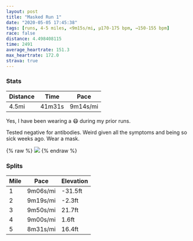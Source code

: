 ```yaml
---
layout: post
title: "Masked Run 1"
date: "2020-05-05 17:45:38"
tags: [runs, 4-5 miles, <9m15s/mi, μ170-175 bpm, →150-155 bpm]
race: false
distance: 4.498408115
time: 2491
average_heartrate: 151.3
max_heartrate: 172.0
strava: true
---
```


### Stats

| Distance | Time | Pace |
|----------|------|------|
|4.5mi|41m31s|9m14s/mi|

Yes, I have been wearing a 😷 during my prior runs. 

Tested negative for antibodies. Weird given all the symptoms and being so sick weeks ago. Wear a mask.

{% raw %}
<img src='https://maps.googleapis.com/maps/api/staticmap?maptype=roadmap&path=enc:{iwwFjusbMXL@Dn@CJ@@FEPQNOTaAj@q@lAM`AABGt@QZEJGb@BJAPMb@Gj@DCK?o@_@y@y@eAm@USk@W}@u@W?IBe@b@Y`@EJu@nCGf@Uf@G`@Wj@WrACJ@^CRMFa@GqA]EAIOMBQHADBNSDcBoAq@UUOSAsAu@e@S_@c@M]ASBEF_@?WE_@gAiBs@k@wA{@CIWYeCkBw@w@c@QWQIKa@UIOOK{@gAE_@GKs@MKIE@k@SgAy@eBs@[QOAWIc@_@w@WmAeAMAm@UIAYL{@Ka@FKCMQQM{AQq@A}@O{CcB_@Yi@_@WW{A{@U[[w@KM[ASKcABQEGKk@c@QYYGi@c@[_@I?EDAJE@k@Sm@?WIa@Ya@k@g@{A[g@a@ScAO}@c@k@g@SWUg@g@o@_@Q[[IACKsAy@oAiAIES@c@GQ@k@i@[]O@EDBf@Mf@@XAVDTCjABRAj@BVGt@@hACXD\B?@K@u@@}@Ck@@o@IKAOAcAEs@DuA?[AEDa@ZBd@TTTJINCPJf@h@b@\F@FA@G?MF]@}@DKJCBIHAC?DDGDd@NCEQCNL?BAMJEZFr@GPPZLDDZLVBf@RLJZD\RT?r@LdAn@rBZXPABd@`@v@Zf@LDF?LFPVd@j@t@\V@FFFDXT`@x@p@XJAw@K_@B[XOAKBABUFCAUBEAI?GJYFOLKLe@AOBQAQDQEk@CIBI@[FIJCBMHQVSP[Z_BXw@Hs@Pc@ESBECABGJFTs@AQ@SK[?Cl@Gv@Bp@X`@VLAXFh@\n@BNF`@ZFARLZHPRZH`@\`@RVR`@LDHDXXPRTr@^h@p@t@n@NVXPPBz@\RBTNn@l@ZTt@b@L@LRRNDPn@t@NFPTVRD?j@`@^NRNv@`AbAPn@ZRTd@Rh@d@dBdAPRb@Xl@p@XJRT^RZVn@Z^\v@f@XJd@XN@b@P^f@VP^J`A`An@RRLb@DTGLBHTJD@V@Dp@j@^Jb@FDBBAJHFPBb@`@RJJFNHd@FCHMXOXDf@f@RB\t@VTd@j@^N@VP@ZHJ`@\PLCBDEVFFF?`@]?KNi@Ca@@w@CCDC?GLWZY@QQE@?&key=AIzaSyC1MId7bFpkLXNAaYhBSTb8jLyiSqzbDtM&size=800x800&markers=color:yellow|label:S|40.75694,-73.99782&markers=color:green|label:F|40.756260000000026,-73.99658000000005'>
{% endraw %}

### Splits

| Mile | Pace | Elevation |
|------|------|-----------|
|1|9m06s/mi|-31.5ft|
|2|9m19s/mi|-2.3ft|
|3|9m50s/mi|21.7ft|
|4|9m00s/mi|1.6ft|
|5|8m31s/mi|16.4ft|
